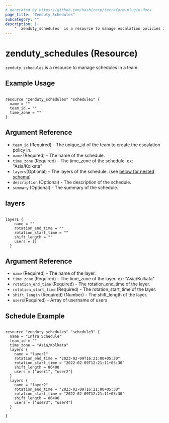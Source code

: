 ```yaml
---
# generated by https://github.com/hashicorp/terraform-plugin-docs
page_title: "Zenduty Schedules"
subcategory: ""
description: |-
    " `zenduty_schedules` is a resource to manage escalation policies in a team "
---
```


# zenduty_schedules (Resource)

`zenduty_schedules` is a resource to manage schedules in a team


## Example Usage    
```hcl

resource "zenduty_schedules" "schedule1" {
  name = ""
  team_id = ""
  time_zone = ""  
}

```


## Argument Reference

* `team_id` (Required) - The unique_id of the team to create the escalation policy in.
* `name` (Required) - The name of the schedule.
* `time_zone` (Required) - The time_zone of the schedule. ex: "Asia/Kolkata"
* `layers`(Optional) - The layers of the schedule. (see [below for nested schema](#nestedblock--layers))
* `description` (Optional) - The description of the schedule.
* `summary` (Optional) - The summary of the schedule.

<!-- schema generated by tfplugindocs -->


<a id="nestedblock--layers"></a>
## layers

```hcl

layers {
    name = ""
    rotation_end_time = ""
    rotation_start_time = ""
    shift_length = ""
    users = []
  }

```

## Argument Reference
* `name` (Required) - The name of the layer.
* `time_zone` (Required) - The time_zone of the layer. ex: "Asia/Kolkata"
* `rotation_end_time` (Required) - The rotation_end_time of the layer.
* `rotation_start_time` (Required) - The rotation_start_time of the layer.
* `shift_length` (Required) (Number) - The shift_length of the layer.
* `users`(Required) -  Array of username of users



## Schedule Example 

```hcl

resource "zenduty_schedules" "schedule3" {
  name = "Infra Schedule"
  team_id = ""
  time_zone = "Asia/Kolkata" 
  layers {
    name = "layer1"
    rotation_end_time = "2023-02-09T16:21:00+05:30"
    rotation_start_time = "2022-02-09T12:21:11+05:30"
    shift_length = 86400
    users = ["user1", "user2"]
  }
  layers {
    name = "layer2"
    rotation_end_time = "2023-02-09T16:21:00+05:30"
    rotation_start_time = "2022-02-09T12:21:11+05:30"
    shift_length = 86400
    users = ["user3", "user4"]
  }

}


```
